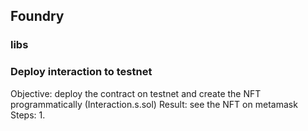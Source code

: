 ## Foundry

### libs

### Deploy interaction to testnet
Objective: deploy the contract on testnet and create the NFT programmatically (Interaction.s.sol)
Result: see the NFT on metamask
Steps:
1. 
